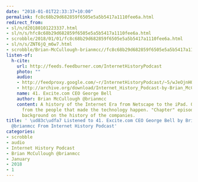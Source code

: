 ```yaml
---
date: "2018-01-01T22:33:37+10:00"
permalink: fc8c68b29d682859f6505e5a5b5417a1110fee6a.html
redirect_from:
- sl/n/d20180101223337.html
- sl/n/s/hfc8c68b29d682859f6505e5a5b5417a1110fee6a.html
- scrobble/2018/01/01/fc8c68b29d682859f6505e5a5b5417a1110fee6a.html
- sl/n/s/ZNT6jQ_m6w7.html
- scrobble/Brian-McCullough-brianmcc//fc8c68b29d682859f6505e5a5b5417a1110fee6a.html
listen-of:
  h-cite:
    url: http://feeds.feedburner.com/InternetHistoryPodcast
    photo: ""
    audio:
    - http://feedproxy.google.com/~r/InternetHistoryPodcast/~5/wJeOjnHQtEk/Ch._4_Int._7_-_Excite_CEO_George_Bell.mp3
    - http://archive.org/download/Internet_History_Podcast-by-Brian_McCullough/41_Excitecom_CEO_George_Bell.mp3
    name: 41. Excite.com CEO George Bell
    author: Brian McCullough @brianmcc
    content: A history of the Internet Era from Netscape to the iPad. Oral histories
      from the people that made the technology happen. "Chapter" episodes providing
      background on the history of the companies.
title: ' \ud83c\udfa7 Listened to 41. Excite.com CEO George Bell by Brian McCullough
  @brianmcc From Internet History Podcast'
categories:
- scrobble
- audio
- Internet History Podcast
- Brian McCullough @brianmcc
- January
- 2018
- 1
---
```

